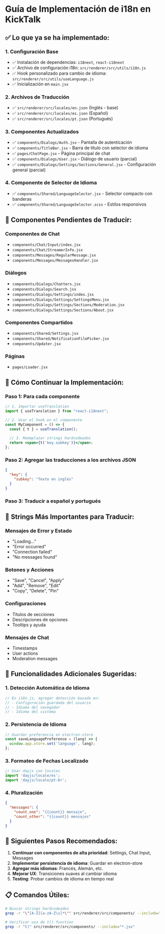 # Guía de Implementación de i18n en KickTalk

## ✅ Lo que ya se ha implementado:

### 1. Configuración Base
- ✅ Instalación de dependencias: `i18next`, `react-i18next`
- ✅ Archivo de configuración i18n: `src/renderer/src/utils/i18n.js`
- ✅ Hook personalizado para cambio de idioma: `src/renderer/src/utils/useLanguage.js`
- ✅ Inicialización en `main.jsx`

### 2. Archivos de Traducción
- ✅ `src/renderer/src/locales/en.json` (Inglés - base)
- ✅ `src/renderer/src/locales/es.json` (Español)
- ✅ `src/renderer/src/locales/pt.json` (Portugués)

### 3. Componentes Actualizados
- ✅ `components/Dialogs/Auth.jsx` - Pantalla de autenticación
- ✅ `components/TitleBar.jsx` - Barra de título con selector de idioma
- ✅ `pages/ChatPage.jsx` - Página principal de chat
- ✅ `components/Dialogs/User.jsx` - Diálogo de usuario (parcial)
- ✅ `components/Dialogs/Settings/Sections/General.jsx` - Configuración general (parcial)

### 4. Componente de Selector de Idioma
- ✅ `components/Shared/LanguageSelector.jsx` - Selector compacto con banderas
- ✅ `components/Shared/LanguageSelector.scss` - Estilos responsivos

## 🔄 Componentes Pendientes de Traducir:

### Componentes de Chat
- `components/Chat/Input/index.jsx`
- `components/Chat/StreamerInfo.jsx`
- `components/Messages/RegularMessage.jsx`
- `components/Messages/MessagesHandler.jsx`

### Diálogos
- `components/Dialogs/Chatters.jsx`
- `components/Dialogs/Search.jsx`
- `components/Dialogs/Settings/index.jsx`
- `components/Dialogs/Settings/SettingsMenu.jsx`
- `components/Dialogs/Settings/Sections/Moderation.jsx`
- `components/Dialogs/Settings/Sections/About.jsx`

### Componentes Compartidos
- `components/Shared/Settings.jsx`
- `components/Shared/NotificationFilePicker.jsx`
- `components/Updater.jsx`

### Páginas
- `pages/Loader.jsx`

## 📝 Cómo Continuar la Implementación:

### Paso 1: Para cada componente
```jsx
// 1. Importar useTranslation
import { useTranslation } from "react-i18next";

// 2. Usar el hook en el componente
const MyComponent = () => {
  const { t } = useTranslation();
  
  // 3. Reemplazar strings hardcodeados
  return <span>{t('key.subkey')}</span>;
};
```

### Paso 2: Agregar las traducciones a los archivos JSON
```json
{
  "key": {
    "subkey": "Texto en inglés"
  }
}
```

### Paso 3: Traducir a español y portugués

## 🎯 Strings Más Importantes para Traducir:

### Mensajes de Error y Estado
- "Loading..."
- "Error occurred"
- "Connection failed"
- "No messages found"

### Botones y Acciones
- "Save", "Cancel", "Apply"
- "Add", "Remove", "Edit"
- "Copy", "Delete", "Pin"

### Configuraciones
- Títulos de secciones
- Descripciones de opciones
- Tooltips y ayuda

### Mensajes de Chat
- Timestamps
- User actions
- Moderation messages

## 🔧 Funcionalidades Adicionales Sugeridas:

### 1. Detección Automática de Idioma
```js
// En i18n.js, agregar detección basada en:
// - Configuración guardada del usuario
// - Idioma del navegador
// - Idioma del sistema
```

### 2. Persistencia de Idioma
```js
// Guardar preferencia en electron-store
const saveLanguagePreference = (lang) => {
  window.app.store.set('language', lang);
};
```

### 3. Formateo de Fechas Localizado
```js
// Usar dayjs con locales
import 'dayjs/locale/es';
import 'dayjs/locale/pt-br';
```

### 4. Pluralización
```json
{
  "messages": {
    "count_one": "{{count}} mensaje",
    "count_other": "{{count}} mensajes"
  }
}
```

## 🚀 Siguientes Pasos Recomendados:

1. **Continuar con componentes de alta prioridad**: Settings, Chat Input, Messages
2. **Implementar persistencia de idioma**: Guardar en electron-store
3. **Agregar más idiomas**: Francés, Alemán, etc.
4. **Mejorar UX**: Transiciones suaves al cambiar idioma
5. **Testing**: Probar cambios de idioma en tiempo real

## 📋 Comandos Útiles:

```bash
# Buscar strings hardcodeados
grep -r "\"[A-Z][a-zA-Z\s]*\"" src/renderer/src/components/ --include="*.jsx"

# Verificar uso de t() function
grep -r "t(" src/renderer/src/components/ --include="*.jsx"
```
